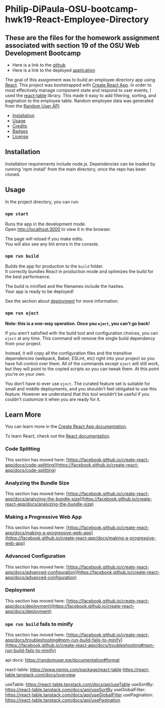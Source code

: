 # Philip-DiPaula-OSU-bootcamp-hwk19-React-Employee-Directory

## These are the files for the homework assignment associated with section 19 of the OSU Web Development Bootcamp

* Here is a link to the [github](https://github.com/pjdip/Philip-DiPaula-OSU-bootcamp-hwk19-React-Employee-Directory)
* Here is a link to the deployed [application](https://pjdip.github.io/Philip-DiPaula-OSU-bootcamp-hwk19-React-Employee-Directory/)

The goal of this assignment was to build an employee directory app using [React](https://reactjs.org/). This project was bootstrapped with [Create React App](https://github.com/facebook/create-react-app). In order to most effectively manage component state and respond to user events, I used the [react-table](https://react-table.tanstack.com/) library. This made it easy to add filtering, sorting, and pagination to the employee table. Random employee data was generated from the [Random User API](https://randomuser.me/).

* [Installation](#installation)
* [Usage](#usage)
* [Credits](#credits)
* [Badges](#badges)
* [License](#license)

## Installation

Installation requirements include node.js. Dependencies can be loaded by running 'npm install' from the main directory, once the repo has been cloned.

## Usage



In the project directory, you can run:

### `npm start`

Runs the app in the development mode.\
Open [http://localhost:3000](http://localhost:3000) to view it in the browser.

The page will reload if you make edits.\
You will also see any lint errors in the console.

### `npm run build`

Builds the app for production to the `build` folder.\
It correctly bundles React in production mode and optimizes the build for the best performance.

The build is minified and the filenames include the hashes.\
Your app is ready to be deployed!

See the section about [deployment](https://facebook.github.io/create-react-app/docs/deployment) for more information.

### `npm run eject`

**Note: this is a one-way operation. Once you `eject`, you can’t go back!**

If you aren’t satisfied with the build tool and configuration choices, you can `eject` at any time. This command will remove the single build dependency from your project.

Instead, it will copy all the configuration files and the transitive dependencies (webpack, Babel, ESLint, etc) right into your project so you have full control over them. All of the commands except `eject` will still work, but they will point to the copied scripts so you can tweak them. At this point you’re on your own.

You don’t have to ever use `eject`. The curated feature set is suitable for small and middle deployments, and you shouldn’t feel obligated to use this feature. However we understand that this tool wouldn’t be useful if you couldn’t customize it when you are ready for it.

## Learn More

You can learn more in the [Create React App documentation](https://facebook.github.io/create-react-app/docs/getting-started).

To learn React, check out the [React documentation](https://reactjs.org/).

### Code Splitting

This section has moved here: [https://facebook.github.io/create-react-app/docs/code-splitting](https://facebook.github.io/create-react-app/docs/code-splitting)

### Analyzing the Bundle Size

This section has moved here: [https://facebook.github.io/create-react-app/docs/analyzing-the-bundle-size](https://facebook.github.io/create-react-app/docs/analyzing-the-bundle-size)

### Making a Progressive Web App

This section has moved here: [https://facebook.github.io/create-react-app/docs/making-a-progressive-web-app](https://facebook.github.io/create-react-app/docs/making-a-progressive-web-app)

### Advanced Configuration

This section has moved here: [https://facebook.github.io/create-react-app/docs/advanced-configuration](https://facebook.github.io/create-react-app/docs/advanced-configuration)

### Deployment

This section has moved here: [https://facebook.github.io/create-react-app/docs/deployment](https://facebook.github.io/create-react-app/docs/deployment)

### `npm run build` fails to minify

This section has moved here: [https://facebook.github.io/create-react-app/docs/troubleshooting#npm-run-build-fails-to-minify](https://facebook.github.io/create-react-app/docs/troubleshooting#npm-run-build-fails-to-minify)

api docs:
https://randomuser.me/documentation#format

react-table:
https://www.npmjs.com/package/react-table
https://react-table.tanstack.com/docs/overview

useTable: https://react-table.tanstack.com/docs/api/useTable
useSortBy: https://react-table.tanstack.com/docs/api/useSortBy
useGlobalFilter: https://react-table.tanstack.com/docs/api/useGlobalFilter
usePagination: https://react-table.tanstack.com/docs/api/usePagination

